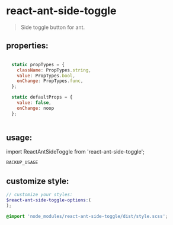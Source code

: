 # react-ant-side-toggle
> Side toggle button for ant.


## properties:
```javascript

  static propTypes = {
    className: PropTypes.string,
    value: PropTypes.bool,
    onChange: PropTypes.func,
  };

  static defaultProps = {
    value: false,
    onChange: noop
  };
  
```

## usage:
import ReactAntSideToggle from 'react-ant-side-toggle';

```jsx
BACKUP_USAGE
```

## customize style:
```scss
// customize your styles:
$react-ant-side-toggle-options:(
);

@import 'node_modules/react-ant-side-toggle/dist/style.scss';
```
